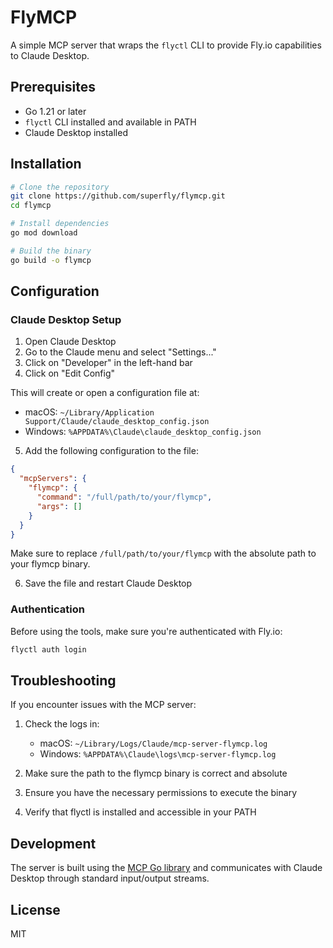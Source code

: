 # FlyMCP

A simple MCP server that wraps the `flyctl` CLI to provide Fly.io capabilities to Claude Desktop.

## Prerequisites

- Go 1.21 or later
- `flyctl` CLI installed and available in PATH
- Claude Desktop installed

## Installation

```bash
# Clone the repository
git clone https://github.com/superfly/flymcp.git
cd flymcp

# Install dependencies
go mod download

# Build the binary
go build -o flymcp
```

## Configuration

### Claude Desktop Setup

1. Open Claude Desktop
2. Go to the Claude menu and select "Settings..."
3. Click on "Developer" in the left-hand bar
4. Click on "Edit Config"

This will create or open a configuration file at:
- macOS: `~/Library/Application Support/Claude/claude_desktop_config.json`
- Windows: `%APPDATA%\Claude\claude_desktop_config.json`

5. Add the following configuration to the file:

```json
{
  "mcpServers": {
    "flymcp": {
      "command": "/full/path/to/your/flymcp",
      "args": []
    }
  }
}
```

Make sure to replace `/full/path/to/your/flymcp` with the absolute path to your flymcp binary.

6. Save the file and restart Claude Desktop

### Authentication

Before using the tools, make sure you're authenticated with Fly.io:

```bash
flyctl auth login
```

## Troubleshooting

If you encounter issues with the MCP server:

1. Check the logs in:
   - macOS: `~/Library/Logs/Claude/mcp-server-flymcp.log`
   - Windows: `%APPDATA%\Claude\logs\mcp-server-flymcp.log`

2. Make sure the path to the flymcp binary is correct and absolute
3. Ensure you have the necessary permissions to execute the binary
4. Verify that flyctl is installed and accessible in your PATH

## Development

The server is built using the [MCP Go library](https://github.com/mark3labs/mcp-go) and communicates with Claude Desktop through standard input/output streams.

## License

MIT 